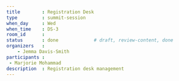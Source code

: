 ```yaml
---
title        : Registration Desk
type         : summit-session
when_day     : Wed
when_time    : DS-3
room_id      :
status       : done             # draft, review-content, done
organizers   :
    - Jemma Davis-Smith
participants :
 - Marjorie Mohammad
description  : Registration desk management
---
```


